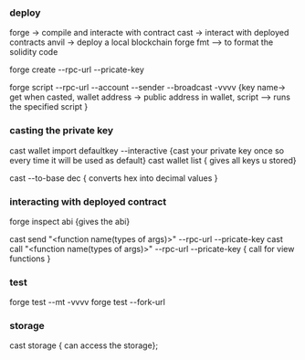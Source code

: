 ### deploy ###

forge -> compile and interacte with contract 
cast -> interact with deployed contracts
anvil -> deploy a local blockchain
forge fmt --> to format the solidity code

forge create <contract > --rpc-url <url > --pricate-key <private key>
 
forge script <contract path> --rpc-url <url> --account <key name> --sender <wallet address> --broadcast -vvvv {key name-> get when casted, wallet address -> public address in wallet, script --> runs the specified script }

### casting the private key ###
cast wallet import defaultkey --interactive   {cast your  private key once so every time it will be used as default}
cast wallet list { gives all keys u stored}

cast --to-base <hex> dec { converts hex into decimal values }

### interacting with deployed contract ###
forge inspect <contract name> abi {gives the abi}

cast send <contract address> "<function name(types of args)>" <args> --rpc-url <url > --pricate-key <private key>
cast call <contract address> "<function name(types of args)>" <args> --rpc-url <url > --pricate-key <private key>  { call for view functions }


### test ###

forge test --mt <testname> -vvvv 
forge test --fork-url <chain url >

### storage ###
cast storage <contract address> <storage slot> { can access the storage};
